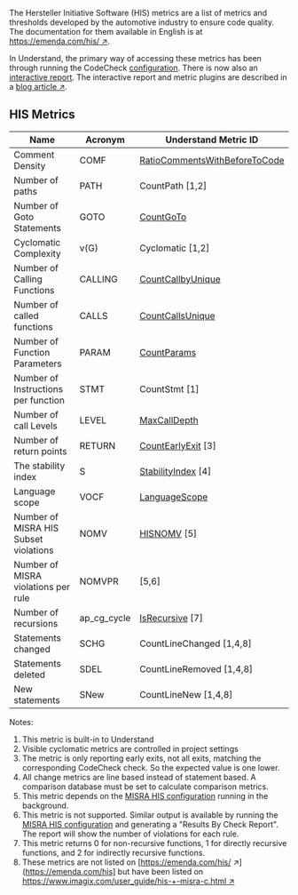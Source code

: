 The Hersteller Initiative Software (HIS) metrics are a list of metrics and thresholds developed by the automotive industry to ensure code quality. The documentation for them available in English is at [https://emenda.com/his/ &#8599;](https://emenda.com/his/).

In Understand, the primary way of accessing these metrics has been through running the CodeCheck [configuration](und://plugin/config/Hersteller%20Initiative%20Software%20(HIS)%20Metrics). There is now also an [interactive report](und://plugin/ireport/HIS%20Metrics). The interactive report and metric plugins are described in a [blog article &#8599;](https://blog.scitools.com/hersteller-initiative-software-his-metrics/).

## HIS Metrics

| Name                                  | Acronym     |  Understand Metric ID                                                             |
|---------------------------------------|-------------|-----------------------------------------------------------------------------------|
| Comment Density                       | COMF        | [RatioCommentsWithBeforeToCode](und://plugin/metric/RatioCommentsWithBeforeToCode)|
| Number of paths                       | PATH        | CountPath [1,2]                                                                   |
| Number of Goto Statements             | GOTO	      | [CountGoTo](und://plugin/metric/CountGoTo)                                        |
| Cyclomatic Complexity                 | v(G)        | Cyclomatic [1,2]                                                                  |
| Number of Calling Functions           | CALLING     | [CountCallbyUnique](und://plugin/metric/CountCallbyUnique)                        |
| Number of called functions            | CALLS       | [CountCallsUnique](und://plugin/metric/CountCallsUnique)                          |
| Number of Function Parameters         | PARAM       | [CountParams](und://plugin/metric/CountParams)                                    |
| Number of Instructions per function   | STMT        | CountStmt [1]                                                                     |
| Number of call Levels                 | LEVEL       | [MaxCallDepth](und://plugin/metric/MaxCallDepth)                                  |
| Number of return points               | RETURN      | [CountEarlyExit](und://plugin/metric/CountEarlyExit) [3]                          |
| The stability index                   | S           | [StabilityIndex](und://plugin/metric/StabilityIndex) [4]                          |
| Language scope                        | VOCF        | [LanguageScope](und://plugin/metric/LanguageScope)                                |
| Number of MISRA HIS Subset violations | NOMV		    | [HISNOMV](und://plugin/metric/HISNOMV) [5]                                        |
| Number of MISRA violations per rule	  | NOMVPR      | [5,6]                                                                             |
| Number of recursions                  | ap_cg_cycle | [IsRecursive](und://plugin/metric/IsRecursive) [7]                                |
| Statements changed                    | SCHG        | CountLineChanged [1,4,8]                                                          |
| Statements deleted                    | SDEL        | CountLineRemoved [1,4,8]                                                          |
| New statements                        | SNew        | CountLineNew [1,4,8]                                                              |


Notes:
1. This metric is built-in to Understand
2. Visible cyclomatic metrics are controlled in project settings
3. The metric is only reporting early exits, not all exits, matching the corresponding CodeCheck check. So the expected value is one lower.
4. All change metrics are line based instead of statement based. A comparison database must be set to calculate comparison metrics.
5. This metric depends on the [MISRA HIS configuration](und://plugin/config/MISRA%20HIS%20Subset) running in the background.
6. This metric is not supported. Similar output is available by running the [MISRA HIS configuration](und://plugin/config/MISRA%20HIS%20Subset) and generating a "Results By Check Report". The report will show the number of violations for each rule.
7. This metric returns 0 for non-recursive functions, 1 for directly recursive functions, and 2 for indirectly recursive functions.
8. These metrics are not listed on [https://emenda.com/his/ &#8599;](https://emenda.com/his] but have been listed on [https://www.imagix.com/user_guide/his-+-misra-c.html &#8599;](https://www.imagix.com/user_guide/his-+-misra-c.html)

